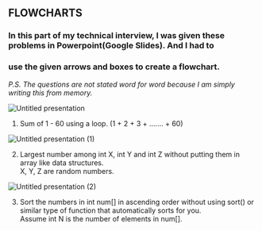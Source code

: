 ## FLOWCHARTS  
  
### In this part of my technical interview, I was given these problems in Powerpoint(Google Slides). And I had to  
### use the given arrows and boxes to create a flowchart.
*P.S. The questions are not stated word for word because I am simply writing this from memory.*



![Untitled presentation](https://user-images.githubusercontent.com/110161745/235473395-395f145d-78f2-4bc8-b357-60774701c85c.png)  



1. Sum of 1 - 60 using a loop. (1 + 2 + 3 + ....... + 60)  

![Untitled presentation (1)](https://user-images.githubusercontent.com/110161745/235474708-1a841a81-c0f7-4077-bab2-6513254b4ad7.png)  




2. Largest number among int X, int Y and int Z without putting them in array like data structures.  
X, Y, Z are random numbers.  


![Untitled presentation (2)](https://user-images.githubusercontent.com/110161745/235480355-790702ad-5107-4f53-a814-8a7baad663cc.png)



3. Sort the numbers in int num[] in ascending order without using sort() or similar type of function that automatically sorts for you.  
Assume int N is the number of elements in num[].

